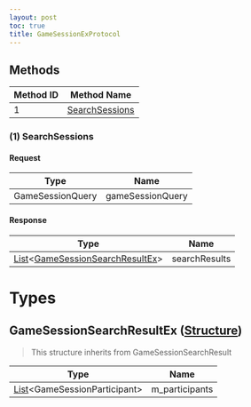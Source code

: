 ```yaml
---
layout: post
toc: true
title: GameSessionExProtocol
---
```


## Methods

| Method ID | Method Name                         |
| --------- | ----------------------------------- |
| 1         | [SearchSessions](#1-searchsessions) |

### (1) SearchSessions
#### Request
| Type             | Name             |
| ---------------- | ---------------- |
| GameSessionQuery | gameSessionQuery |

#### Response
| Type                                                                                | Name          |
| ----------------------------------------------------------------------------------- | ------------- |
| [List]&#x3C;[GameSessionSearchResultEx](#gamesessionsearchresultex-structure)&#x3E; | searchResults |

# Types

## GameSessionSearchResultEx ([Structure])
> This structure inherits from GameSessionSearchResult

| Type                                     | Name           |
| ---------------------------------------- | -------------- |
| [List]&#x3C;GameSessionParticipant&#x3E; | m_participants |

[Structure]: /docs/nex/types#structure
[List]: /docs/nex/types#list

